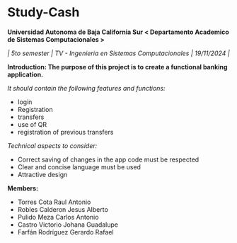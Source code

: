 # Study-Cash

**Universidad Autonoma de Baja California Sur < Departamento Academico de Sistemas Computacionales >**

_| 5to semester | TV - Ingenieria en Sistemas Computacionales | 19/11/2024 |_

**Introduction: The purpose of this project is to create a functional banking application.**

_It should contain the following features and functions:_

- login
- Registration
- transfers
- use of QR
- registration of previous transfers

_Technical aspects to consider:_

- Correct saving of changes in the app code must be respected
- Clear and concise language must be used
- Attractive design

**Members:**

- Torres Cota Raul Antonio
- Robles Calderon Jesus Alberto
- Pulido Meza Carlos Antonio
- Castro Victorio Johana Guadalupe
- Farfán Rodríguez Gerardo Rafael